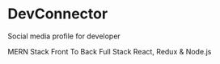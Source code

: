 # DevConnector

Social media profile for developer

MERN Stack Front To Back Full Stack React, Redux & Node.js
